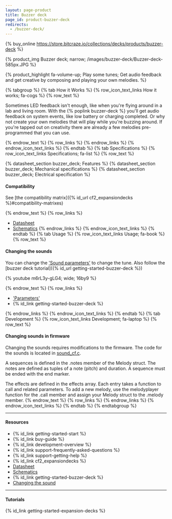 ```yaml
---
layout: page-product
title: Buzzer deck
page_id: product-buzzer-deck
redirects:
  - /buzzer-deck/
---
```


{% buy_online https://store.bitcraze.io/collections/decks/products/buzzer-deck %}

{% product_img Buzzer deck; narrow;
/images/buzzer-deck/Buzzer-deck-585px.JPG
%}

{% product_highlight
fa-volume-up;
Play some tunes;
Get audio feedback and get creative by composing and playing your own melodies.
%}





{% tabgroup %}
{% tab How it Works %}
{% row_icon_text_links How it works; fa-cogs %}
{% row_text %}

Sometimes LED feedback isn't enough, like when you're flying around in a lab and living room. With the
{% poplink buzzer-deck %} you'll get audio feedback on system events, like low battery or
charging completed.
Or why not create your own melodies that will play while you're buzzing around. If you're tapped out on creativity there are already a few
melodies pre-programmed that you can use.

{% endrow_text %}
{% row_links %}
{% endrow_links %}
{% endrow_icon_text_links %}
{% endtab %}
{% tab Specifications %}
{% row_icon_text_links Specifications; fa-list %}
{% row_text %}

{% datasheet_section buzzer_deck; Features %}
{% datasheet_section buzzer_deck; Mechanical specifications %}
{% datasheet_section buzzer_deck; Electrical specification %}
#### Compatibility
See [the compatibility matrix]({% id_url cf2_expansiondecks %}#compatibility-matrixes)


{% endrow_text %}
{% row_links %}
- [Datasheet](/documentation/hardware/buzzer_deck/buzzer_deck-datasheet.pdf)
- [Schematics](/documentation/hardware/buzzer_deck/buzzer-revc.pdf)
{% endrow_links %}
{% endrow_icon_text_links %}
{% endtab %}
{% tab Usage %}
{% row_icon_text_links Usage; fa-book %}
{% row_text %}

#### Changing the sounds 



You can change the ['Sound parameters'](/documentation/repository/crazyflie-firmware/master/api/params/#sound) to change the tune. Also follow the [buzzer deck tutorial]({% id_url getting-started-buzzer-deck %})


{% youtube m6rL3y-gLG4; wide; 16by9 %}



{% endrow_text %}
{% row_links %}
- ['Parameters'](/documentation/repository/crazyflie-firmware/master/api/params/#sound)
- {% id_link getting-started-buzzer-deck %}

{% endrow_links %}
{% endrow_icon_text_links %}
{% endtab %}
{% tab Development %}
{% row_icon_text_links Development;  fa-laptop %}
{% row_text %}
#### Changing sounds in firmware
Changing the sounds requires modifications to the firmware. The code for the sounds is located in [sound_cf.c](https://github.com/bitcraze/crazyflie-firmware/blob/master/src/modules/src/sound_cf2.c). 

A sequences is defined in the .notes member of the Melody struct. The notes are defined as tuples of a note (pitch) and duration. A sequence must be ended with the end marker.

The effects are defined in the effects array. Each entry takes a function to call and related parameters.
To add a new melody, use the melodyplayer function for the .call member and assign your Melody struct to the .melody member. 
{% endrow_text %}
{% row_links %}
{% endrow_links %}
{% endrow_icon_text_links %}
{% endtab %}
{% endtabgroup %}

---


#### Resources

- {% id_link getting-started-start %}
- {% id_link buy-guide %}
- {% id_link development-overview %}
- {% id_link support-frequently-asked-questions %}
- {% id_link support-getting-help %}
- {% id_link cf2_expansiondecks %}
- [Datasheet](/documentation/hardware/buzzer_deck/buzzer_deck-datasheet.pdf)
- [Schematics](/documentation/hardware/buzzer_deck/buzzer-revc.pdf)
- {% id_link getting-started-buzzer-deck %}
- [Changing the sound](/documentation/repository/crazyflie-firmware/master/userguides/decks/buzzer-deck/)

---

#### Tutorials

{% id_link getting-started-expansion-decks %}
